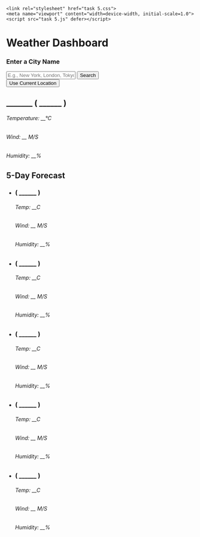 <!DOCTYPE html>
<!-- Coding By CodingNepal - www.codingnepalweb.com -->
<html lang="en">
  <head>
    <meta charset="utf-8">
    
    <link rel="stylesheet" href="task 5.css">
    <meta name="viewport" content="width=device-width, initial-scale=1.0">
    <script src="task 5.js" defer></script>
  </head>
  <body>
    <h1>Weather Dashboard</h1>
    <div class="container">
      <div class="weather-input">
        <h3>Enter a City Name</h3>
        <input class="city-input" type="text" placeholder="E.g., New York, London, Tokyo">
        <button class="search-btn">Search</button>
        <div class="separator"></div>
        <button class="location-btn">Use Current Location</button>
      </div>
      <div class="weather-data">
        <div class="current-weather">
          <div class="details">
            <h2>_______ ( ______ )</h2>
            <h6>Temperature: __°C</h6>
            <h6>Wind: __ M/S</h6>
            <h6>Humidity: __%</h6>
          </div>
        </div>
        <div class="days-forecast">
          <h2>5-Day Forecast</h2>
          <ul class="weather-cards">
            <li class="card">
              <h3>( ______ )</h3>
              <h6>Temp: __C</h6>
              <h6>Wind: __ M/S</h6>
              <h6>Humidity: __%</h6>
            </li>
            <li class="card">
              <h3>( ______ )</h3>
              <h6>Temp: __C</h6>
              <h6>Wind: __ M/S</h6>
              <h6>Humidity: __%</h6>
            </li>
            <li class="card">
              <h3>( ______ )</h3>
              <h6>Temp: __C</h6>
              <h6>Wind: __ M/S</h6>
              <h6>Humidity: __%</h6>
            </li>
            <li class="card">
              <h3>( ______ )</h3>
              <h6>Temp: __C</h6>
              <h6>Wind: __ M/S</h6>
              <h6>Humidity: __%</h6>
            </li>
            <li class="card">
              <h3>( ______ )</h3>
              <h6>Temp: __C</h6>
              <h6>Wind: __ M/S</h6>
              <h6>Humidity: __%</h6>
            </li>
          </ul>
        </div>
      </div>
    </div>
    
  </body>
</html>
